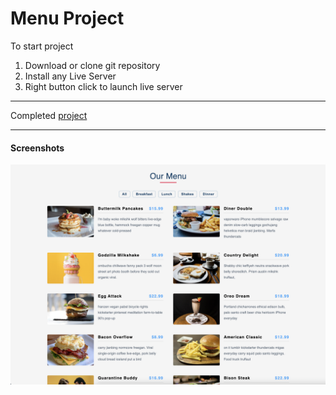 # Menu Project

To start project

1. Download or clone git repository
2. Install any Live Server
3. Right button click to launch live server

---

Completed [project](https://malinsp.github.io/menu.github.io/)

---

#### Screenshots

![menu](/screenshot.png)
